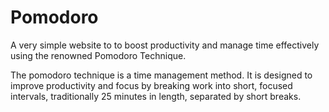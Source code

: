 # Pomodoro
A very simple website to to boost productivity and manage time effectively using the renowned Pomodoro Technique. 


The pomodoro technique is a time management method. It is designed to improve productivity and focus by breaking work into short, focused intervals, traditionally 25 minutes in length, separated by short breaks.
